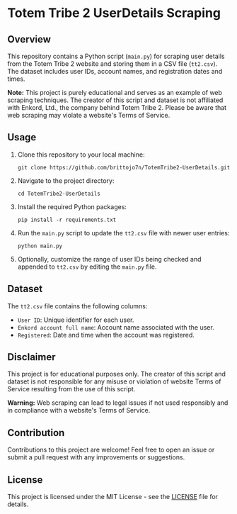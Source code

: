 # Totem Tribe 2 UserDetails Scraping

## Overview
This repository contains a Python script (`main.py`) for scraping user details from the Totem Tribe 2 website and storing them in a CSV file (`tt2.csv`). The dataset includes user IDs, account names, and registration dates and times.

**Note:** This project is purely educational and serves as an example of web scraping techniques. The creator of this script and dataset is not affiliated with Enkord, Ltd., the company behind Totem Tribe 2. Please be aware that web scraping may violate a website's Terms of Service.

## Usage
1. Clone this repository to your local machine:
   ```
   git clone https://github.com/brittojo7n/TotemTribe2-UserDetails.git
   ```

2. Navigate to the project directory:
   ```
   cd TotemTribe2-UserDetails
   ```

3. Install the required Python packages:
   ```
   pip install -r requirements.txt
   ```

4. Run the `main.py` script to update the `tt2.csv` file with newer user entries:
   ```
   python main.py
   ```

5. Optionally, customize the range of user IDs being checked and appended to `tt2.csv` by editing the `main.py` file.

## Dataset
The `tt2.csv` file contains the following columns:
- `User ID`: Unique identifier for each user.
- `Enkord account full name`: Account name associated with the user.
- `Registered`: Date and time when the account was registered.

## Disclaimer
This project is for educational purposes only. The creator of this script and dataset is not responsible for any misuse or violation of website Terms of Service resulting from the use of this script.

**Warning:** Web scraping can lead to legal issues if not used responsibly and in compliance with a website's Terms of Service.

## Contribution
Contributions to this project are welcome! Feel free to open an issue or submit a pull request with any improvements or suggestions.

## License
This project is licensed under the MIT License - see the [LICENSE](LICENSE) file for details.

